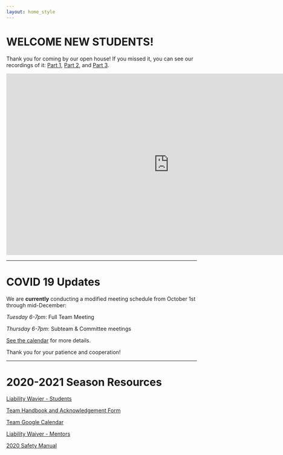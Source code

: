```yaml
---
layout: home_style
---
```


# WELCOME NEW STUDENTS!

Thank you for coming by our open house! If you missed it, you can see our recordings of it: [Part 1](https://www.youtube.com/watch?v=yFnMWqftO2M&feature=youtu.be), [Part 2](https://www.youtube.com/watch?v=2lldWpNr4to&feature=youtu.be), and [Part 3](https://www.youtube.com/watch?v=P3kbeSEc5go&feature=youtu.be).

<iframe width="860" height="480" src="https://www.youtube.com/embed/Rr36YomYFO0" frameborder="0" allow="accelerometer; autoplay; encrypted-media; gyroscope; picture-in-picture" allowfullscreen></iframe>

<hr>

# COVID 19 Updates

We are **currently** conducting a modified meeting schedule from October 1st through mid-December:

_Tuesday 6-7pm_: Full Team Meeting

_Thursday 6-7pm_: Subteam & Committee meetings

[See the calendar](https://calendar.google.com/calendar/embed?src=frc1736%40gmail.com&ctz=America%2FChicago) for more details.

Thank you for your patience and cooperation!

<hr>

# 2020-2021 Season Resources

[Liability Wavier - Students](assets/documents/First-Robotics-Liability-Waiver-Students.pdf)

[Team Handbook and Acknowledgement Form](assets/documents/RC_handbook_2020-2021_v1p2.pdf)

[Team Google Calendar](https://calendar.google.com/calendar/embed?src=frc1736%40gmail.com&ctz=America%2FChicago)

[Liability Waiver - Mentors](assets/documents/First-Robotics-Liability-Waiver-Mentors.pdf)

[2020 Safety Manual](https://www.firstinspires.org/sites/default/files/uploads/resource_library/frc/team-resources/safety/2020/2020-FIRST-Robotics-Competition-Safety-Manual.pdf)


